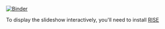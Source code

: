 [![Binder](http://mybinder.org/badge.svg)](http://mybinder.org/repo/virtuald/frc-imageprocessing-workshop-2016)

To display the slideshow interactively, you'll need to install [RISE](https://github.com/damianavila/RISE)